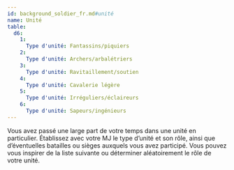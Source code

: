 ```yaml
---
id: background_soldier_fr.md#unité
name: Unité
table:
  d6:
    1:
      Type d'unité: Fantassins/piquiers
    2:
      Type d'unité: Archers/arbalétriers
    3:
      Type d'unité: Ravitaillement/soutien
    4:
      Type d'unité: Cavalerie légère
    5:
      Type d'unité: Irréguliers/éclaireurs
    6:
      Type d'unité: Sapeurs/ingénieurs
---
```


Vous avez passé une large part de votre temps dans une unité en particulier. Établissez avec votre MJ le type d’unité et son rôle, ainsi que d’éventuelles batailles ou sièges auxquels vous avez participé. Vous pouvez vous inspirer de la liste suivante ou déterminer aléatoirement le rôle de votre unité.

